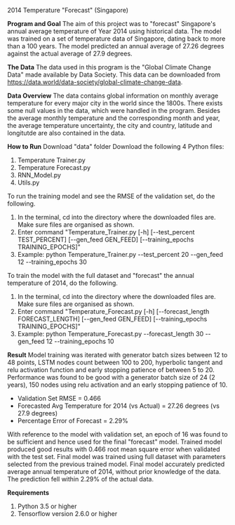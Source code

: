2014 Temperature "Forecast" (Singapore)

**Program and Goal**
The aim of this project was to "forecast" Singapore's annual average temperature of Year 2014 using historical data. The model was trained on a set of temperature data of Singapore, dating back to more than a 100 years. The model predicted an annual average of 27.26 degrees against the actual average of 27.9 degrees. 

**The Data**
The data used in this program is the "Global Climate Change Data" made available by Data Society. This data can be downloaded from https://data.world/data-society/global-climate-change-data.


**Data Overview**
The data contains global information on monthly average temperature for every major city in the world since the 1800s. There exists some null values in the data, which were handled in the program. Besides the average monthly temperature and the corresponding month and year, the average temperature uncertainty, the city and country, latitude and longitutde are also contained in the data. 


**How to Run**
Download "data" folder
Download the following 4 Python files:
1. Temperature Trainer.py
2. Temperature Forecast.py
3. RNN_Model.py
4. Utils.py

To run the training model and see the RMSE of the validation set, do the following.
1. In the terminal, cd into the directory where the downloaded files are. Make sure files are organised as shown.
2. Enter command "Temperature_Trainer.py [-h] [--test_percent TEST_PERCENT] [--gen_feed GEN_FEED] [--training_epochs TRAINING_EPOCHS]"
3. Example: python Temperature_Trainer.py --test_percent 20 --gen_feed 12 --training_epochs 30

To train the model with the full dataset and "forecast" the annual temperature of 2014, do the following.
1. In the terminal, cd into the directory where the downloaded files are. Make sure files are organised as shown.
2. Enter command "Temperature_Forecast.py [-h] [--forecast_length FORECAST_LENGTH] [--gen_feed GEN_FEED] [--training_epochs TRAINING_EPOCHS]"
3. Example: python Temperature_Forecast.py --forecast_length 30 --gen_feed 12 --training_epochs 10


**Result**
Model training was iterated with generator batch sizes between 12 to 48 points, LSTM nodes count between 100 to 200, hyperbolic tangent and relu activation function and early stopping patience of between 5 to 20. Performance was found to be good with a generator batch size of 24 (2 years), 150 nodes using relu activation and an early stopping patience of 10. 

- Validation Set RMSE = 0.466
- Forecasted Avg Temperature for 2014 (vs Actual) = 27.26 degrees (vs 27.9 degrees)
- Percentage Error of Forecast = 2.29%

With reference to the model with validation set, an epoch of 16 was found to be sufficient and hence used for the final "forecast" model. Trained model produced good results with 0.466 root mean square error when validated with the test set. Final model was trained using full dataset with parameters selected from the previous trained model. Final model accurately predicted average annual temperature of 2014, without prior knowledge of the data. The prediction fell within 2.29% of the actual data.

**Requirements**
1. Python 3.5 or higher
2. Tensorflow version 2.6.0 or higher